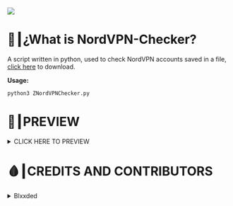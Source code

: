 # <img src="https://github.com/zBlxxded/CheckersNGenerators/blob/main/thumbnails/py-nordvpn.png">
# 🤔┃¿What is NordVPN-Checker?
A script written in python, used to check NordVPN accounts saved in a file, <a href="https://github.com/zBlxxded/CheckersNGenerators/blob/main/NordVPN/Checkers/Python/ZNordVPNChecker.py">click here</a> to download.

__Usage:__
```bash
python3 ZNordVPNChecker.py
```

# 👀┃PREVIEW
<details>
	<summary>CLICK HERE TO PREVIEW</summary>
	<img src="https://github.com/zBlxxded/CheckersNGenerators/blob/main/NordVPN/Checkers/Python/preview.png">
</details>

# 🩸┃CREDITS AND CONTRIBUTORS

<details>
  <summary>Blxxded</summary>
  - Discord: <a href="https://discord.com/users/847117740951076874">Blxxded#0303</a>
  - GitHub: <a href="https://github.com/zBlxxded">zBlxxded</a>
  - Website: <a href="https://blxxded.com">https://blxxded.com</a>
</details>
